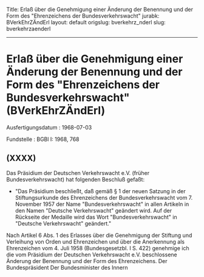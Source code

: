 Title: Erlaß über die Genehmigung einer Änderung der Benennung und der Form des "Ehrenzeichens
  der Bundesverkehrswacht"
jurabk: BVerkEhrZÄndErl
layout: default
origslug: bverkehrz_nderl
slug: bverkehrzaenderl

---

# Erlaß über die Genehmigung einer Änderung der Benennung und der Form des "Ehrenzeichens der Bundesverkehrswacht" (BVerkEhrZÄndErl)

Ausfertigungsdatum
:   1968-07-03

Fundstelle
:   BGBl I: 1968, 768



## (XXXX)

Das Präsidium der Deutschen Verkehrswacht e.V. (früher
Bundesverkehrswacht) hat folgenden Beschluß gefaßt:

*   "Das Präsidium beschließt, daß gemäß § 1 der neuen Satzung in der
    Stiftungsurkunde des Ehrenzeichens der Bundesverkehrswacht vom 7.
    November 1957 der Name "Bundesverkehrswacht" in allen Artikeln in den
    Namen "Deutsche Verkehrswacht" geändert wird. Auf der Rückseite der
    Medaille wird das Wort "Bundesverkehrswacht" in "Deutsche
    Verkehrswacht" geändert."



Nach Artikel 6 Abs. 1 des Erlasses über die Genehmigung der Stiftung
und Verleihung von Orden und Ehrenzeichen und über die Anerkennung als
Ehrenzeichen vom 4. Juli 1958 (Bundesgesetzbl. I S. 422) genehmige ich
die vom Präsidium der Deutschen Verkehrswacht e.V. beschlossene
Änderung der Benennung und der Form des Ehrenzeichens.
Der Bundespräsident
Der Bundesminister des Innern

